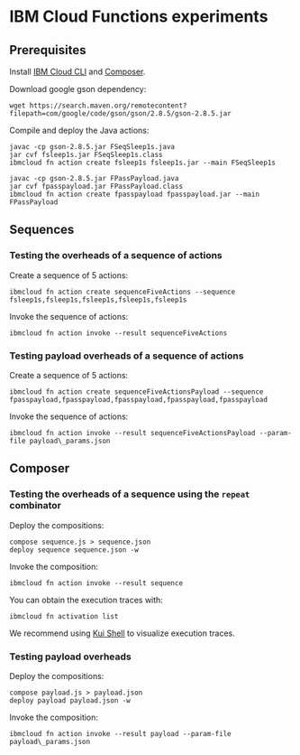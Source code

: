 # IBM Cloud Functions experiments

## Prerequisites

Install [IBM Cloud CLI](https://console.bluemix.net/docs/cli/reference/ibmcloud/download_cli.html#install_use) and [Composer](https://github.com/apache/incubator-openwhisk-composer).

Download google gson dependency:
```
wget https://search.maven.org/remotecontent?filepath=com/google/code/gson/gson/2.8.5/gson-2.8.5.jar
```

Compile and deploy the Java actions:

```
javac -cp gson-2.8.5.jar FSeqSleep1s.java
jar cvf fsleep1s.jar FSeqSleep1s.class
ibmcloud fn action create fsleep1s fsleep1s.jar --main FSeqSleep1s
```

```
javac -cp gson-2.8.5.jar FPassPayload.java
jar cvf fpasspayload.jar FPassPayload.class
ibmcloud fn action create fpasspayload fpasspayload.jar --main FPassPayload
```


## Sequences

### Testing the overheads of a sequence of actions

Create a sequence of 5 actions:
```
ibmcloud fn action create sequenceFiveActions --sequence fsleep1s,fsleep1s,fsleep1s,fsleep1s,fsleep1s
```

Invoke the sequence of actions:
```
ibmcloud fn action invoke --result sequenceFiveActions
```

### Testing payload overheads of a sequence of actions

Create a sequence of 5 actions:
```
ibmcloud fn action create sequenceFiveActionsPayload --sequence fpasspayload,fpasspayload,fpasspayload,fpasspayload,fpasspayload
```

Invoke the sequence of actions:
```
ibmcloud fn action invoke --result sequenceFiveActionsPayload --param-file payload\_params.json
```

## Composer

### Testing the overheads of a sequence using the `repeat` combinator

Deploy the compositions:
```
compose sequence.js > sequence.json
deploy sequence sequence.json -w
```

Invoke the composition:
```
ibmcloud fn action invoke --result sequence
```

You can obtain the execution traces with:
```
ibmcloud fn activation list
```

We recommend using [Kui Shell](https://github.com/IBM/kui) to visualize execution traces.

### Testing payload overheads

Deploy the compositions:
```
compose payload.js > payload.json
deploy payload payload.json -w
```

Invoke the composition:

```
ibmcloud fn action invoke --result payload --param-file payload\_params.json
```
